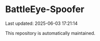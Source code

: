 # BattleEye-Spoofer

Last updated: 2025-06-03 17:21:14

This repository is automatically maintained.
